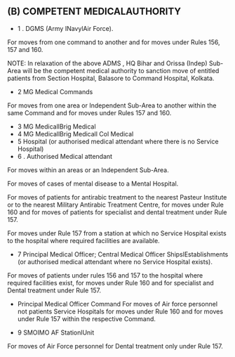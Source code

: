 ## (B) COMPETENT MEDICALAUTHORITY

- 1 . DGMS (Army INavylAir Force).

For moves from one command to another and for moves under Rules 156, 157 and 160.

NOTE: In relaxation of the above ADMS , HQ Bihar and Orissa (Indep) Sub-Area will be the competent medical authority to sanction move of entitled patients from Section Hospital, Balasore to Command Hospital, Kolkata.

- 2 MG Medical Commands

For moves from one area or Independent Sub-Area to another within the same Command and for moves under Rules 157 and 160.

- 3 MG MedicallBrig Medical
- 4 MG MedicallBrig Medicall Col Medical
- 5 Hospital (or authorised medical attendant where there is no Service Hospital)
- 6 . Authorised Medical attendant

For moves within an areas or an Independent Sub-Area.

For moves of cases of mental disease to a Mental Hospital.

For moves of patients for antirabic treatment to the nearest Pasteur Institute or to the nearest Military Antirabic Treatment Centre, for moves under Rule 160 and for moves of patients for specialist and dental treatment under Rule 157.

For moves under Rule 157 from a station at which no Service Hospital exists to the hospital where required facilities are available.

- 7 Principal Medical Officer; Central Medical Officer ShipslEstablishments (or authorised medical attendant where no Service Hospital exists).

For moves of patients under rules 156 and 157 to the hospital where required facilities exist, for moves under Rule 160 and for specialist and Dental treatment under Rule 157.

- Principal Medical Officer Command For moves of Air force personnel not patients Service Hospitals for moves under Rule 160 and for moves under Rule 157 within the respective Command.

- 9 SMOIMO AF StationlUnit

For moves of Air Force personnel for Dental treatment only under Rule 157.
